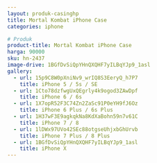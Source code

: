 ```yaml
---
layout: produk-casinghp
title: Mortal Kombat iPhone Case
categories: iphone

# Produk
product-title: Mortal Kombat iPhone Case
harga: 90000
sku: hn-2437
image-drive: 1BGfDvSiQpYHnQXQHF7yILBqYJp9_1asl
gallery:
  - url: 15p9C8W0pXniNv9_wrIQ8S3EeryQ_h7P7
    title: iPhone 5 / 5s / SE
  - url: 1Cto78dzfwgUxQEgrly4k9ogod3ZAwDpf
    title: iPhone 6 / 6s
  - url: 1X7opR52F3C74Zn2ZaSc91P0eYH9fJ6Oz
    title: iPhone 6 Plus / 6s Plus
  - url: 1H37wF3E9agkqkNa8KdXaBohn59n7v61C
    title: iPhone 7 / 8
  - url: 1lDWx97UVo42SEc88otgseUhjxbGhUrvb
    title: iPhone 7 Plus / 8 Plus
  - url: 1BGfDvSiQpYHnQXQHF7yILBqYJp9_1asl
    title: iPhone X
---
```

